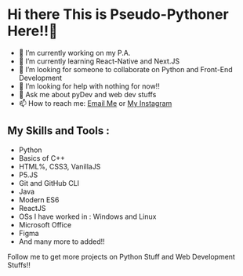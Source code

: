 # Hi there This is Pseudo-Pythoner Here!!👋

- 🔭 I’m currently working on my P.A.
- 🌱 I’m currently learning React-Native and Next.JS
- 👯 I’m looking for someone to collaborate on Python and Front-End Development
- 🤔 I’m looking for help with nothing for now!!
- 💬 Ask me about pyDev and web dev stuffs
- 📫 How to reach me: [Email Me](mailto:pseudopythonic@gmail.com) or [My Instagram](https://www.instagram.com/pseudopythonic)

## My Skills and Tools :
  - Python
  - Basics of C++
  - HTML%, CSS3, VanillaJS
  - P5.JS
  - Git and GitHub CLI
  - Java
  - Modern ES6
  - ReactJS
  - OSs I have worked in : Windows and Linux
  - Microsoft Office
  - Figma
  - And many more to added!!

Follow me to get more projects on Python Stuff and Web Development Stuffs!!
